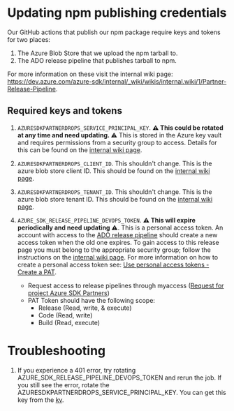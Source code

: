# Updating npm publishing credentials

Our GitHub actions that publish our npm package require keys and tokens for two places:

1. The Azure Blob Store that we upload the npm tarball to.
1. The ADO release pipeline that publishes tarball to npm.

For more information on these visit the internal wiki page: <https://dev.azure.com/azure-sdk/internal/_wiki/wikis/internal.wiki/1/Partner-Release-Pipeline>.

## Required keys and tokens

1. `AZURESDKPARTNERDROPS_SERVICE_PRINCIPAL_KEY`. **⚠ This could be rotated at any time and need updating. ⚠** This is stored in the Azure key vault and requires permissions from a security group to access. Details for this can be found on the [internal wiki page](https://dev.azure.com/azure-sdk/internal/_wiki/wikis/internal.wiki/1/Partner-Release-Pipeline).

1. `AZURESDKPARTNERDROPS_CLIENT_ID`. This shouldn't change. This is the azure blob store client ID. This should be found on the [internal wiki page](https://dev.azure.com/azure-sdk/internal/_wiki/wikis/internal.wiki/1/Partner-Release-Pipeline).

1. `AZURESDKPARTNERDROPS_TENANT_ID`. This shouldn't change. This is the azure blob store tenant ID. This should be found on the [internal wiki page](https://dev.azure.com/azure-sdk/internal/_wiki/wikis/internal.wiki/1/Partner-Release-Pipeline).

1. `AZURE_SDK_RELEASE_PIPELINE_DEVOPS_TOKEN`. **⚠ This will expire periodically and need updating ⚠**. This is a personal access token. An account with access to the [ADO release pipeline](https://dev.azure.com/azure-sdk/internal/_wiki/wikis/internal.wiki/1/Partner-Release-Pipeline) should create a new access token when the old one expires. To gain access to this release page you must belong to the appropriate security group; follow the instructions on the [internal wiki page](https://dev.azure.com/azure-sdk/internal/_wiki/wikis/internal.wiki/1/Partner-Release-Pipeline). For more information on how to create a personal access token see: [Use personal access tokens - Create a PAT](https://docs.microsoft.com/azure/devops/organizations/accounts/use-personal-access-tokens-to-authenticate?view=azure-devops#create-a-pat).
    * Request access to release pipelines through myaccess ([Request for project Azure SDK Partners](https://aka.ms/azsdk/join/azuresdkpartners))
    * PAT Token should have the following scope:
        * Release (Read, write, & execute)
        * Code (Read, write)
        * Build (Read, execute)
     

# Troubleshooting
1. If you experience a 401 error, try rotating AZURE_SDK_RELEASE_PIPELINE_DEVOPS_TOKEN and rerun the job. If you still see the error, rotate the AZURESDKPARTNERDROPS_SERVICE_PRINCIPAL_KEY. You can get this key from the [kv](https://ms.portal.azure.com/#@microsoft.onmicrosoft.com/resource/subscriptions/a18897a6-7e44-457d-9260-f2854c0aca42/resourceGroups/AzureSDKEng/providers/Microsoft.KeyVault/vaults/azuresdkpartnerdrops-kv). 
